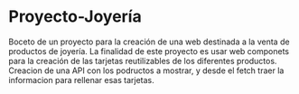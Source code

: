 # Proyecto-Joyería
Boceto de un proyecto para la creación de una web destinada a la venta de productos de joyería. 
La finalidad de este proyecto es usar web componets para la creación de las tarjetas reutilizables de los diferentes productos. 
Creacion de una API con los podructos a mostrar, y desde el fetch traer la informacion para rellenar esas tarjetas.

